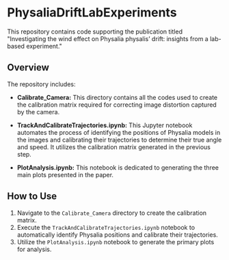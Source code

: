 # PhysaliaDriftLabExperiments

This repository contains code supporting the publication titled "Investigating the wind effect on Physalia physalis’ drift: insights from a lab-based experiment."

## Overview

The repository includes:

- **Calibrate_Camera:** This directory contains all the codes used to create the calibration matrix required for correcting image distortion captured by the camera.

- **TrackAndCalibrateTrajectories.ipynb:** This Jupyter notebook automates the process of identifying the positions of Physalia models in the images and calibrating their trajectories to determine their true angle and speed. It utilizes the calibration matrix generated in the previous step.

- **PlotAnalysis.ipynb:** This notebook is dedicated to generating the three main plots presented in the paper.

## How to Use

1. Navigate to the `Calibrate_Camera` directory to create the calibration matrix.
2. Execute the `TrackAndCalibrateTrajectories.ipynb` notebook to automatically identify Physalia positions and calibrate their trajectories.
3. Utilize the `PlotAnalysis.ipynb` notebook to generate the primary plots for analysis.

